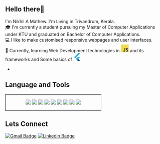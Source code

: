 <h2> Hello there👋</h2>

I'm Nikhil A Mathew. I'm Living in Trivandrum, Kerala. <br>
🎓  I'm currently a student pursuing my Master of Computer Applications under KTU and graduated on Bachelor of Computer Applications. <br>
💻  I like to make customised responsive webpages and user interfaces. <br>
🌱  Currently, learning Web Development technologies in <img src="https://raw.githubusercontent.com/devicons/devicon/master/icons/javascript/javascript-original.svg" alt="js" width="25" height="25" /> and its frameworks and Some basics of <img src="https://raw.githubusercontent.com/devicons/devicon/master/icons/flutter/flutter-original.svg" alt="flutter" width="25" height="25" /> <br>

- 

## Language and Tools

<div style="width:300px; padding: 2px; border: 1px solid black;">
<p align="center">
<img src="https://img.shields.io/badge/python%20-%2314354C.svg?&style=for-the-badge&logo=python&logoColor=white"/> 
<img src="https://img.shields.io/badge/html5%20-%23E34F26.svg?&style=for-the-badge&logo=html5&logoColor=white"/> 
<img src="https://img.shields.io/badge/css3%20-%231572B6.svg?&style=for-the-badge&logo=css3&logoColor=white"/> 
<img src="https://img.shields.io/badge/bootstrap%20-%23121011.svg?&color=silver&style=for-the-badge&logo=bootstrap"/> 
<img src="https://img.shields.io/badge/javascript%20-%23323330.svg?&style=for-the-badge&logo=javascript&logoColor=%23F7DF1E"/> 
<img src="https://img.shields.io/badge/mongodb%20-%23121011.svg?&color=palegreen&style=for-the-badge&logo=mongodb"/>
<img src="https://img.shields.io/badge/vs%20code%20-%23121011.svg?&color=darkblue&style=for-the-badge&logo=visualstudio"/>
<img src="https://img.shields.io/badge/flask%20-%23121011.svg?&color=darkred&style=for-the-badge&logo=flask"/>
<img src="https://img.shields.io/badge/github%20-%23121011.svg?&style=for-the-badge&logo=github&logoColor=white"/>
</p>
</div>

## Lets Connect

[![Gmail Badge](https://img.shields.io/badge/-work.nikhilmathew@gmail.com-c14438?style=flat-square&logo=Gmail&logoColor=white&link=mailto:work.nikhilmathew@gmail.com)](mailto:work.nikhilmathew@gmail.com)
[![Linkedin Badge](https://img.shields.io/badge/-Nikhil%20A%20Mathew-blue?style=flat-square&logo=Linkedin&logoColor=white&link=https://www.linkedin.com/in/nikhil-a-mathew/)](https://www.linkedin.com/in/nikhil-a-mathew/)

